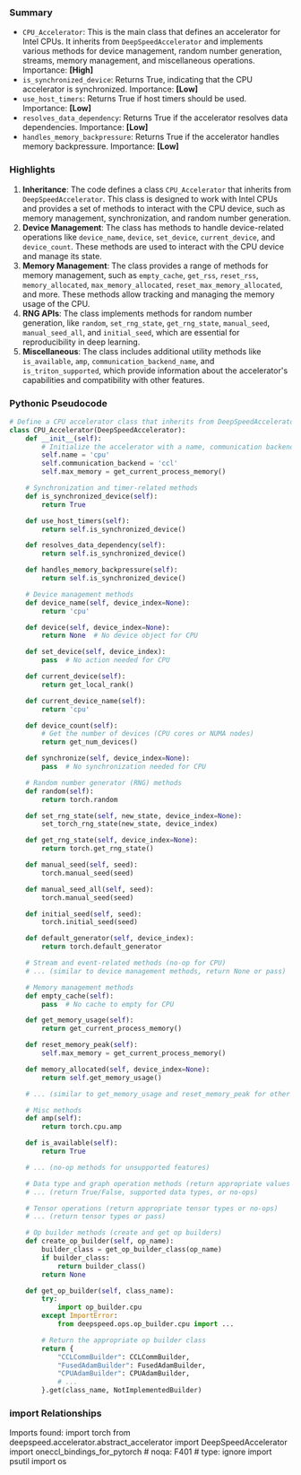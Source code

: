 

### Summary



* `CPU_Accelerator`: This is the main class that defines an accelerator for Intel CPUs. It inherits from `DeepSpeedAccelerator` and implements various methods for device management, random number generation, streams, memory management, and miscellaneous operations. Importance: **[High]**
* `is_synchronized_device`: Returns True, indicating that the CPU accelerator is synchronized. Importance: **[Low]**
* `use_host_timers`: Returns True if host timers should be used. Importance: **[Low]**
* `resolves_data_dependency`: Returns True if the accelerator resolves data dependencies. Importance: **[Low]**
* `handles_memory_backpressure`: Returns True if the accelerator handles memory backpressure. Importance: **[Low]**

### Highlights



1. **Inheritance**: The code defines a class `CPU_Accelerator` that inherits from `DeepSpeedAccelerator`. This class is designed to work with Intel CPUs and provides a set of methods to interact with the CPU device, such as memory management, synchronization, and random number generation.
2. **Device Management**: The class has methods to handle device-related operations like `device_name`, `device`, `set_device`, `current_device`, and `device_count`. These methods are used to interact with the CPU device and manage its state.
3. **Memory Management**: The class provides a range of methods for memory management, such as `empty_cache`, `get_rss`, `reset_rss`, `memory_allocated`, `max_memory_allocated`, `reset_max_memory_allocated`, and more. These methods allow tracking and managing the memory usage of the CPU.
4. **RNG APIs**: The class implements methods for random number generation, like `random`, `set_rng_state`, `get_rng_state`, `manual_seed`, `manual_seed_all`, and `initial_seed`, which are essential for reproducibility in deep learning.
5. **Miscellaneous**: The class includes additional utility methods like `is_available`, `amp`, `communication_backend_name`, and `is_triton_supported`, which provide information about the accelerator's capabilities and compatibility with other features.

### Pythonic Pseudocode

```python
# Define a CPU accelerator class that inherits from DeepSpeedAccelerator
class CPU_Accelerator(DeepSpeedAccelerator):
    def __init__(self):
        # Initialize the accelerator with a name, communication backend, and max memory
        self.name = 'cpu'
        self.communication_backend = 'ccl'
        self.max_memory = get_current_process_memory()

    # Synchronization and timer-related methods
    def is_synchronized_device(self):
        return True

    def use_host_timers(self):
        return self.is_synchronized_device()

    def resolves_data_dependency(self):
        return self.is_synchronized_device()

    def handles_memory_backpressure(self):
        return self.is_synchronized_device()

    # Device management methods
    def device_name(self, device_index=None):
        return 'cpu'

    def device(self, device_index=None):
        return None  # No device object for CPU

    def set_device(self, device_index):
        pass  # No action needed for CPU

    def current_device(self):
        return get_local_rank()

    def current_device_name(self):
        return 'cpu'

    def device_count(self):
        # Get the number of devices (CPU cores or NUMA nodes)
        return get_num_devices()

    def synchronize(self, device_index=None):
        pass  # No synchronization needed for CPU

    # Random number generator (RNG) methods
    def random(self):
        return torch.random

    def set_rng_state(self, new_state, device_index=None):
        set_torch_rng_state(new_state, device_index)

    def get_rng_state(self, device_index=None):
        return torch.get_rng_state()

    def manual_seed(self, seed):
        torch.manual_seed(seed)

    def manual_seed_all(self, seed):
        torch.manual_seed(seed)

    def initial_seed(self, seed):
        torch.initial_seed(seed)

    def default_generator(self, device_index):
        return torch.default_generator

    # Stream and event-related methods (no-op for CPU)
    # ... (similar to device management methods, return None or pass)

    # Memory management methods
    def empty_cache(self):
        pass  # No cache to empty for CPU

    def get_memory_usage(self):
        return get_current_process_memory()

    def reset_memory_peak(self):
        self.max_memory = get_current_process_memory()

    def memory_allocated(self, device_index=None):
        return self.get_memory_usage()

    # ... (similar to get_memory_usage and reset_memory_peak for other memory stats)

    # Misc methods
    def amp(self):
        return torch.cpu.amp

    def is_available(self):
        return True

    # ... (no-op methods for unsupported features)

    # Data type and graph operation methods (return appropriate values or no-ops)
    # ... (return True/False, supported data types, or no-ops)

    # Tensor operations (return appropriate tensor types or no-ops)
    # ... (return tensor types or pass)

    # Op builder methods (create and get op builders)
    def create_op_builder(self, op_name):
        builder_class = get_op_builder_class(op_name)
        if builder_class:
            return builder_class()
        return None

    def get_op_builder(self, class_name):
        try:
            import op_builder.cpu
        except ImportError:
            from deepspeed.ops.op_builder.cpu import ...

        # Return the appropriate op builder class
        return {
            "CCLCommBuilder": CCLCommBuilder,
            "FusedAdamBuilder": FusedAdamBuilder,
            "CPUAdamBuilder": CPUAdamBuilder,
            # ...
        }.get(class_name, NotImplementedBuilder)
```


### import Relationships

Imports found:
import torch
from deepspeed.accelerator.abstract_accelerator import DeepSpeedAccelerator
import oneccl_bindings_for_pytorch  # noqa: F401 # type: ignore
import psutil
import os
